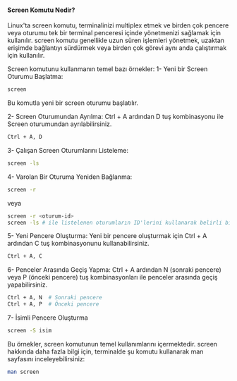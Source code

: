 #### Screen Komutu Nedir?
Linux'ta screen komutu, terminalinizi multiplex etmek ve birden çok pencere veya oturumu tek bir terminal penceresi içinde yönetmenizi sağlamak için kullanılır. screen komutu genellikle uzun süren işlemleri yönetmek, uzaktan erişimde bağlantıyı sürdürmek veya birden çok görevi aynı anda çalıştırmak için kullanılır.

Screen komutunu kullanmanın temel bazı örnekler:
1- Yeni bir Screen Oturumu Başlatma:

```bash
screen
```
Bu komutla yeni bir screen oturumu başlatılır.

2- Screen Oturumundan Ayrılma:
Ctrl + A ardından D tuş kombinasyonu ile Screen oturumundan ayrılabilirsiniz.

```bash
Ctrl + A, D
```
3- Çalışan Screen Oturumlarını Listeleme:

```bash
screen -ls
```
4- Varolan Bir Oturuma Yeniden Bağlanma:

```bash
screen -r
```
veya

```bash
screen -r <oturum-id>
screen -ls # ile listelenen oturumların ID'lerini kullanarak belirli bir oturuma bağlanabilirsiniz.
```

5- Yeni Pencere Oluşturma:
Yeni bir pencere oluşturmak için Ctrl + A ardından C tuş kombinasyonunu kullanabilirsiniz.

```bash
Ctrl + A, C
```
6- Penceler Arasında Geçiş Yapma:
Ctrl + A ardından N (sonraki pencere) veya P (önceki pencere) tuş kombinasyonları ile penceler arasında geçiş yapabilirsiniz.

```bash
Ctrl + A, N  # Sonraki pencere
Ctrl + A, P  # Önceki pencere
```

7- İsimli Pencere Oluşturma
```bash
screen -S isim
```

Bu örnekler, screen komutunun temel kullanımlarını içermektedir. screen hakkında daha fazla bilgi için, terminalde şu komutu kullanarak man sayfasını inceleyebilirsiniz:

```bash
man screen
```